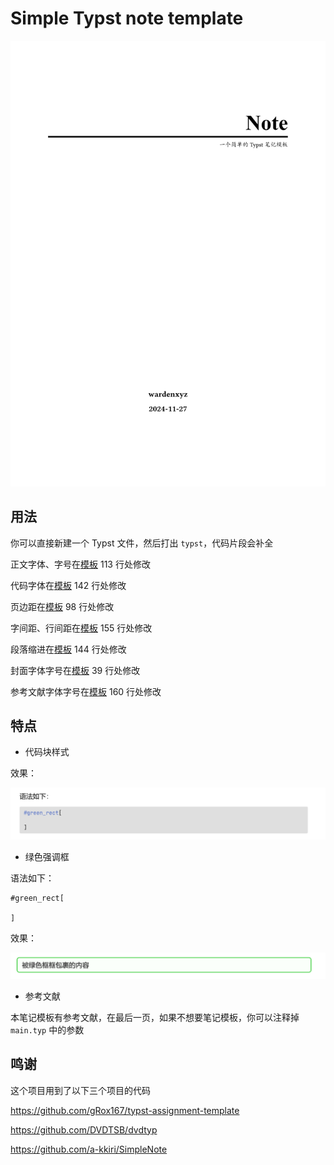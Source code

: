 # Simple Typst note template

![alt text](image/main.png)

## 用法

你可以直接新建一个 Typst 文件，然后打出 `typst`，代码片段会补全

正文字体、字号在[模板](template.typ) 113 行处修改

代码字体在[模板](template.typ) 142 行处修改

页边距在[模板](template.typ) 98 行处修改

字间距、行间距在[模板](template.typ) 155 行处修改

段落缩进在[模板](template.typ) 144 行处修改

封面字体字号在[模板](template.typ) 39 行处修改

参考文献字体字号在[模板](template.typ) 160 行处修改

## 特点

- 代码块样式

效果：

![alt text](image/codeblock.png)

- 绿色强调框

语法如下：

```typst
#green_rect[

]
```

效果：

![alt text](image/green.png)

- 参考文献

本笔记模板有参考文献，在最后一页，如果不想要笔记模板，你可以注释掉 `main.typ` 中的参数

## 鸣谢

这个项目用到了以下三个项目的代码

https://github.com/gRox167/typst-assignment-template

https://github.com/DVDTSB/dvdtyp

https://github.com/a-kkiri/SimpleNote
